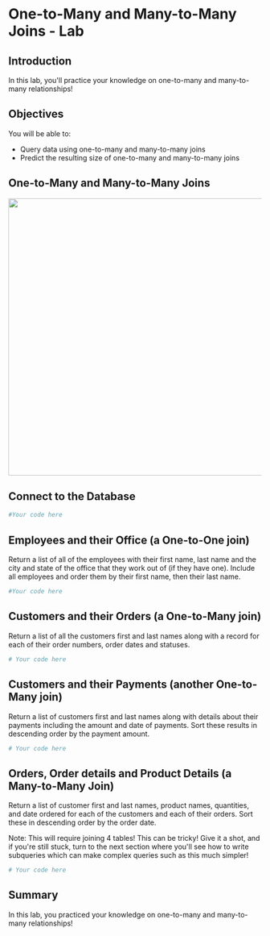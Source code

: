 
# One-to-Many and Many-to-Many Joins - Lab

## Introduction

In this lab, you'll practice your knowledge on one-to-many and many-to-many relationships!

## Objectives

You will be able to:
- Query data using one-to-many and many-to-many joins
- Predict the resulting size of one-to-many and many-to-many joins

## One-to-Many and Many-to-Many Joins
<img src='Database-Schema.png' width=550>

## Connect to the Database


```python
#Your code here
```

## Employees and their Office (a One-to-One join)

Return a list of all of the employees with their first name, last name and the city and state of the office that they work out of (if they have one). Include all employees and order them by their first name, then their last name.


```python
#Your code here
```

## Customers and their Orders (a One-to-Many join)

Return a list of all the customers first and last names along with a record for each of their order numbers, order dates and statuses.


```python
# Your code here
```

## Customers and their Payments (another One-to-Many join)

Return a list of customers first and last names along with details about their payments including the amount and date of payments. Sort these results in descending order by the payment amount.


```python
# Your code here
```

## Orders, Order details and Product Details (a Many-to-Many Join)

Return a list of customer first and last names, product names, quantities, and date ordered for each of the customers and each of their orders. Sort these in descending order by the order date.

Note: This will require joining 4 tables! This can be tricky! Give it a shot, and if you're still stuck, turn to the next section where you'll see how to write subqueries which can make complex queries such as this much simpler!


```python
# Your code here
```

## Summary

In this lab, you practiced your knowledge on one-to-many and many-to-many relationships!
